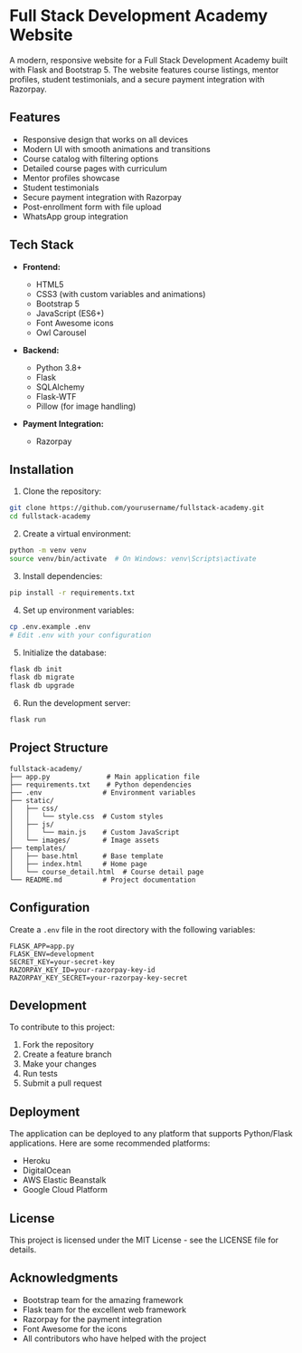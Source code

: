 # Full Stack Development Academy Website

A modern, responsive website for a Full Stack Development Academy built with Flask and Bootstrap 5. The website features course listings, mentor profiles, student testimonials, and a secure payment integration with Razorpay.

## Features

- Responsive design that works on all devices
- Modern UI with smooth animations and transitions
- Course catalog with filtering options
- Detailed course pages with curriculum
- Mentor profiles showcase
- Student testimonials
- Secure payment integration with Razorpay
- Post-enrollment form with file upload
- WhatsApp group integration

## Tech Stack

- **Frontend:**
  - HTML5
  - CSS3 (with custom variables and animations)
  - Bootstrap 5
  - JavaScript (ES6+)
  - Font Awesome icons
  - Owl Carousel

- **Backend:**
  - Python 3.8+
  - Flask
  - SQLAlchemy
  - Flask-WTF
  - Pillow (for image handling)

- **Payment Integration:**
  - Razorpay

## Installation

1. Clone the repository:
```bash
git clone https://github.com/yourusername/fullstack-academy.git
cd fullstack-academy
```

2. Create a virtual environment:
```bash
python -m venv venv
source venv/bin/activate  # On Windows: venv\Scripts\activate
```

3. Install dependencies:
```bash
pip install -r requirements.txt
```

4. Set up environment variables:
```bash
cp .env.example .env
# Edit .env with your configuration
```

5. Initialize the database:
```bash
flask db init
flask db migrate
flask db upgrade
```

6. Run the development server:
```bash
flask run
```

## Project Structure

```
fullstack-academy/
├── app.py              # Main application file
├── requirements.txt    # Python dependencies
├── .env               # Environment variables
├── static/
│   ├── css/
│   │   └── style.css  # Custom styles
│   ├── js/
│   │   └── main.js    # Custom JavaScript
│   └── images/        # Image assets
├── templates/
│   ├── base.html      # Base template
│   ├── index.html     # Home page
│   └── course_detail.html  # Course detail page
└── README.md          # Project documentation
```

## Configuration

Create a `.env` file in the root directory with the following variables:

```env
FLASK_APP=app.py
FLASK_ENV=development
SECRET_KEY=your-secret-key
RAZORPAY_KEY_ID=your-razorpay-key-id
RAZORPAY_KEY_SECRET=your-razorpay-key-secret
```

## Development

To contribute to this project:

1. Fork the repository
2. Create a feature branch
3. Make your changes
4. Run tests
5. Submit a pull request

## Deployment

The application can be deployed to any platform that supports Python/Flask applications. Here are some recommended platforms:

- Heroku
- DigitalOcean
- AWS Elastic Beanstalk
- Google Cloud Platform

## License

This project is licensed under the MIT License - see the LICENSE file for details.

## Acknowledgments

- Bootstrap team for the amazing framework
- Flask team for the excellent web framework
- Razorpay for the payment integration
- Font Awesome for the icons
- All contributors who have helped with the project 